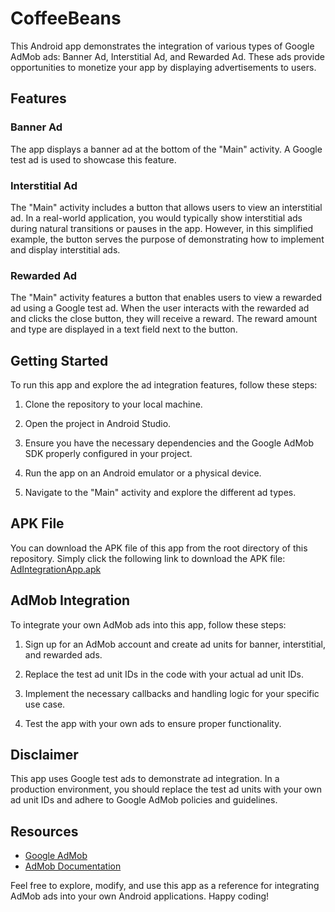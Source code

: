 # CoffeeBeans

This Android app demonstrates the integration of various types of Google AdMob ads: Banner Ad, Interstitial Ad, and Rewarded Ad. These ads provide opportunities to monetize your app by displaying advertisements to users.

## Features

### Banner Ad

The app displays a banner ad at the bottom of the "Main" activity. A Google test ad is used to showcase this feature.

### Interstitial Ad

The "Main" activity includes a button that allows users to view an interstitial ad. In a real-world application, you would typically show interstitial ads during natural transitions or pauses in the app. However, in this simplified example, the button serves the purpose of demonstrating how to implement and display interstitial ads.

### Rewarded Ad

The "Main" activity features a button that enables users to view a rewarded ad using a Google test ad. When the user interacts with the rewarded ad and clicks the close button, they will receive a reward. The reward amount and type are displayed in a text field next to the button.

## Getting Started

To run this app and explore the ad integration features, follow these steps:

1. Clone the repository to your local machine.

2. Open the project in Android Studio.

3. Ensure you have the necessary dependencies and the Google AdMob SDK properly configured in your project.

4. Run the app on an Android emulator or a physical device.

5. Navigate to the "Main" activity and explore the different ad types.

## APK File

You can download the APK file of this app from the root directory of this repository. Simply click the following link to download the APK file: [AdIntegrationApp.apk](AdIntegrationApp.apk)

## AdMob Integration

To integrate your own AdMob ads into this app, follow these steps:

1. Sign up for an AdMob account and create ad units for banner, interstitial, and rewarded ads.

2. Replace the test ad unit IDs in the code with your actual ad unit IDs.

3. Implement the necessary callbacks and handling logic for your specific use case.

4. Test the app with your own ads to ensure proper functionality.

## Disclaimer

This app uses Google test ads to demonstrate ad integration. In a production environment, you should replace the test ad units with your own ad unit IDs and adhere to Google AdMob policies and guidelines.

## Resources

- [Google AdMob](https://admob.google.com)
- [AdMob Documentation](https://developers.google.com/admob)

[//]: # (Used ChatGPT to generate this README.)

Feel free to explore, modify, and use this app as a reference for integrating AdMob ads into your own Android applications. Happy coding!

